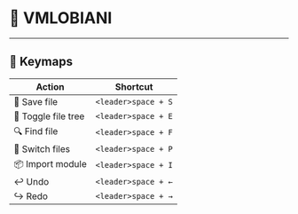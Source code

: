 # 🧠 VMLOBIANI

---

## 🎹 Keymaps

| Action                | Shortcut                              |
|-----------------------|----------------------------------------|
| 💾 Save file          | `<leader>space + S`                    |
| 📁 Toggle file tree   | `<leader>space + E`                    |
| 🔍 Find file          | `<leader>space + F`                    |
| 🔄 Switch files       | `<leader>space + P`                    |
| 📦 Import module      | `<leader>space + I`                    |
| ↩️ Undo               | `<leader>space + ←`                     |
| ↪️ Redo               | `<leader>space + →`                     |
